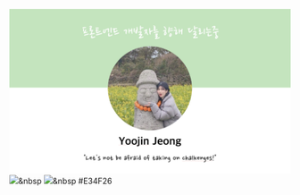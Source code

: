 ![깃허브메인이미지](./images/githubmain.png)
<img src="https://img.shields.io/badge/쓰고자하는_텍스트-컬러코드?style=flat-square&logo=simpleicons에서_아이콘이름&logoColor=white"/></a>&nbsp 
<img src="https://img.shields.io/badge/#E34F26?style=flat-square&logo=simpleiconshtml5&logoColor=white"/></a>&nbsp 
#E34F26
